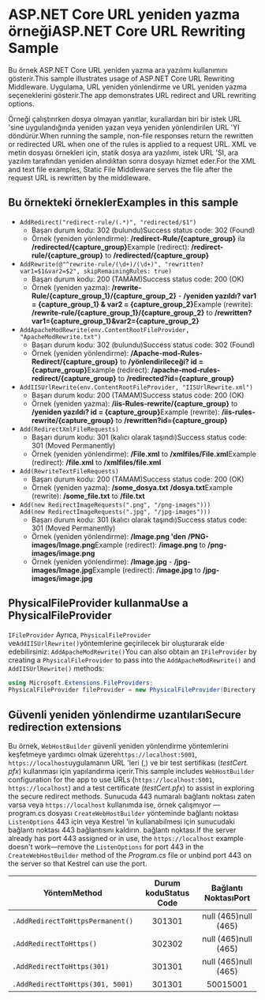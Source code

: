 # <a name="aspnet-core-url-rewriting-sample"></a><span data-ttu-id="2af4e-101">ASP.NET Core URL yeniden yazma örneği</span><span class="sxs-lookup"><span data-stu-id="2af4e-101">ASP.NET Core URL Rewriting Sample</span></span>

<span data-ttu-id="2af4e-102">Bu örnek ASP.NET Core URL yeniden yazma ara yazılımı kullanımını gösterir.</span><span class="sxs-lookup"><span data-stu-id="2af4e-102">This sample illustrates usage of ASP.NET Core URL Rewriting Middleware.</span></span> <span data-ttu-id="2af4e-103">Uygulama, URL yeniden yönlendirme ve URL yeniden yazma seçeneklerini gösterir.</span><span class="sxs-lookup"><span data-stu-id="2af4e-103">The app demonstrates URL redirect and URL rewriting options.</span></span>

<span data-ttu-id="2af4e-104">Örneği çalıştırırken dosya olmayan yanıtlar, kurallardan biri bir istek URL 'sine uygulandığında yeniden yazan veya yeniden yönlendirilen URL 'YI döndürür.</span><span class="sxs-lookup"><span data-stu-id="2af4e-104">When running the sample, non-file responses return the rewritten or redirected URL when one of the rules is applied to a request URL.</span></span> <span data-ttu-id="2af4e-105">XML ve metin dosyası örnekleri için, statik dosya ara yazılımı, istek URL 'SI, ara yazılım tarafından yeniden alındıktan sonra dosyayı hizmet eder.</span><span class="sxs-lookup"><span data-stu-id="2af4e-105">For the XML and text file examples, Static File Middleware serves the file after the request URL is rewritten by the middleware.</span></span>

## <a name="examples-in-this-sample"></a><span data-ttu-id="2af4e-106">Bu örnekteki örnekler</span><span class="sxs-lookup"><span data-stu-id="2af4e-106">Examples in this sample</span></span>

* `AddRedirect("redirect-rule/(.*)", "redirected/$1")`
  - <span data-ttu-id="2af4e-107">Başarı durum kodu: 302 (bulundu)</span><span class="sxs-lookup"><span data-stu-id="2af4e-107">Success status code: 302 (Found)</span></span>
  - <span data-ttu-id="2af4e-108">Örnek (yeniden yönlendirme): **/redirect-Rule/{capture_group}** ila **/redirected/{capture_group}**</span><span class="sxs-lookup"><span data-stu-id="2af4e-108">Example (redirect): **/redirect-rule/{capture_group}** to **/redirected/{capture_group}**</span></span>
* `AddRewrite(@"^rewrite-rule/(\d+)/(\d+)", "rewritten?var1=$1&var2=$2", skipRemainingRules: true)`
  - <span data-ttu-id="2af4e-109">Başarı durum kodu: 200 (TAMAM)</span><span class="sxs-lookup"><span data-stu-id="2af4e-109">Success status code: 200 (OK)</span></span>
  - <span data-ttu-id="2af4e-110">Örnek (yeniden yazma): **/rewrite-Rule/{capture_group_1}/{capture_group_2}** - **/yeniden yazıldı? var1 = {capture_group_1} & var2 = {capture_group_2}**</span><span class="sxs-lookup"><span data-stu-id="2af4e-110">Example (rewrite): **/rewrite-rule/{capture_group_1}/{capture_group_2}** to **/rewritten?var1={capture_group_1}&var2={capture_group_2}**</span></span>
* `AddApacheModRewrite(env.ContentRootFileProvider, "ApacheModRewrite.txt")`
  - <span data-ttu-id="2af4e-111">Başarı durum kodu: 302 (bulundu)</span><span class="sxs-lookup"><span data-stu-id="2af4e-111">Success status code: 302 (Found)</span></span>
  - <span data-ttu-id="2af4e-112">Örnek (yeniden yönlendirme): **/Apache-mod-Rules-Redirect/{capture_group}** to **/yönlendirileceği? id = {capture_group}**</span><span class="sxs-lookup"><span data-stu-id="2af4e-112">Example (redirect): **/apache-mod-rules-redirect/{capture_group}** to **/redirected?id={capture_group}**</span></span>
* `AddIISUrlRewrite(env.ContentRootFileProvider, "IISUrlRewrite.xml")`
  - <span data-ttu-id="2af4e-113">Başarı durum kodu: 200 (TAMAM)</span><span class="sxs-lookup"><span data-stu-id="2af4e-113">Success status code: 200 (OK)</span></span>
  - <span data-ttu-id="2af4e-114">Örnek (yeniden yazma): **/iis-Rules-rewrite/{capture_group}** to **/yeniden yazıldı? id = {capture_group}**</span><span class="sxs-lookup"><span data-stu-id="2af4e-114">Example (rewrite): **/iis-rules-rewrite/{capture_group}** to **/rewritten?id={capture_group}**</span></span>
* `Add(RedirectXmlFileRequests)`
  - <span data-ttu-id="2af4e-115">Başarı durum kodu: 301 (kalıcı olarak taşındı)</span><span class="sxs-lookup"><span data-stu-id="2af4e-115">Success status code: 301 (Moved Permanently)</span></span>
  - <span data-ttu-id="2af4e-116">Örnek (yeniden yönlendirme): **/File.xml** to **/xmlfiles/File.xml**</span><span class="sxs-lookup"><span data-stu-id="2af4e-116">Example (redirect): **/file.xml** to **/xmlfiles/file.xml**</span></span>
* `Add(RewriteTextFileRequests)`
  - <span data-ttu-id="2af4e-117">Başarı durum kodu: 200 (TAMAM)</span><span class="sxs-lookup"><span data-stu-id="2af4e-117">Success status code: 200 (OK)</span></span>
  - <span data-ttu-id="2af4e-118">Örnek (yeniden yazma): **/some_dosya.txt** **/dosya.txt**</span><span class="sxs-lookup"><span data-stu-id="2af4e-118">Example (rewrite): **/some_file.txt** to **/file.txt**</span></span>
* `Add(new RedirectImageRequests(".png", "/png-images")))`<br>`Add(new RedirectImageRequests(".jpg", "/jpg-images")))`
  - <span data-ttu-id="2af4e-119">Başarı durum kodu: 301 (kalıcı olarak taşındı)</span><span class="sxs-lookup"><span data-stu-id="2af4e-119">Success status code: 301 (Moved Permanently)</span></span>
  - <span data-ttu-id="2af4e-120">Örnek (yeniden yönlendirme): **/Image.png 'den** **/PNG-images/Image.png**</span><span class="sxs-lookup"><span data-stu-id="2af4e-120">Example (redirect): **/image.png** to **/png-images/image.png**</span></span>
  - <span data-ttu-id="2af4e-121">Örnek (yeniden yönlendirme): **/Image.jpg** - **/jpg-images/Image.jpg**</span><span class="sxs-lookup"><span data-stu-id="2af4e-121">Example (redirect): **/image.jpg** to **/jpg-images/image.jpg**</span></span>

## <a name="use-a-physicalfileprovider"></a><span data-ttu-id="2af4e-122">PhysicalFileProvider kullanma</span><span class="sxs-lookup"><span data-stu-id="2af4e-122">Use a PhysicalFileProvider</span></span>

<span data-ttu-id="2af4e-123">`IFileProvider` Ayrıca, `PhysicalFileProvider` ve`AddIISUrlRewrite()`yöntemlerine geçirilecek bir oluşturarak elde edebilirsiniz: `AddApacheModRewrite()`</span><span class="sxs-lookup"><span data-stu-id="2af4e-123">You can also obtain an `IFileProvider` by creating a `PhysicalFileProvider` to pass into the `AddApacheModRewrite()` and `AddIISUrlRewrite()` methods:</span></span>

```csharp
using Microsoft.Extensions.FileProviders;
PhysicalFileProvider fileProvider = new PhysicalFileProvider(Directory.GetCurrentDirectory());
```

## <a name="secure-redirection-extensions"></a><span data-ttu-id="2af4e-124">Güvenli yeniden yönlendirme uzantıları</span><span class="sxs-lookup"><span data-stu-id="2af4e-124">Secure redirection extensions</span></span>

<span data-ttu-id="2af4e-125">Bu örnek, `WebHostBuilder` güvenli yeniden yönlendirme yöntemlerini keşfetmeye yardımcı olmak üzere`https://localhost:5001`, `https://localhost`uygulamanın URL 'leri (,) ve bir test sertifikası (*testCert. pfx*) kullanması için yapılandırma içerir.</span><span class="sxs-lookup"><span data-stu-id="2af4e-125">This sample includes `WebHostBuilder` configuration for the app to use URLs (`https://localhost:5001`, `https://localhost`) and a test certificate (*testCert.pfx*) to assist in exploring the secure redirect methods.</span></span> <span data-ttu-id="2af4e-126">Sunucuda 443 numaralı bağlantı noktası zaten varsa veya `https://localhost` kullanımda ise, örnek çalışmıyor &mdash;program.cs dosyası `CreateWebHostBuilder` yönteminde bağlantı noktası `ListenOptions` 443 için veya Kestrel 'in kullanabilmesi için sunucudaki bağlantı noktası 443 bağlantısını kaldırın. bağlantı noktası.</span><span class="sxs-lookup"><span data-stu-id="2af4e-126">If the server already has port 443 assigned or in use, the `https://localhost` example doesn't work&mdash;remove the `ListenOptions` for port 443 in the `CreateWebHostBuilder` method of the *Program.cs* file or unbind port 443 on the server so that Kestrel can use the port.</span></span>

| <span data-ttu-id="2af4e-127">Yöntem</span><span class="sxs-lookup"><span data-stu-id="2af4e-127">Method</span></span>                           | <span data-ttu-id="2af4e-128">Durum kodu</span><span class="sxs-lookup"><span data-stu-id="2af4e-128">Status Code</span></span> |    <span data-ttu-id="2af4e-129">Bağlantı Noktası</span><span class="sxs-lookup"><span data-stu-id="2af4e-129">Port</span></span>    |
| -------------------------------- | :---------: | :--------: |
| `.AddRedirectToHttpsPermanent()` |     <span data-ttu-id="2af4e-130">301</span><span class="sxs-lookup"><span data-stu-id="2af4e-130">301</span></span>     | <span data-ttu-id="2af4e-131">null (465)</span><span class="sxs-lookup"><span data-stu-id="2af4e-131">null (465)</span></span> |
| `.AddRedirectToHttps()`          |     <span data-ttu-id="2af4e-132">302</span><span class="sxs-lookup"><span data-stu-id="2af4e-132">302</span></span>     | <span data-ttu-id="2af4e-133">null (465)</span><span class="sxs-lookup"><span data-stu-id="2af4e-133">null (465)</span></span> |
| `.AddRedirectToHttps(301)`       |     <span data-ttu-id="2af4e-134">301</span><span class="sxs-lookup"><span data-stu-id="2af4e-134">301</span></span>     | <span data-ttu-id="2af4e-135">null (465)</span><span class="sxs-lookup"><span data-stu-id="2af4e-135">null (465)</span></span> |
| `.AddRedirectToHttps(301, 5001)` |     <span data-ttu-id="2af4e-136">301</span><span class="sxs-lookup"><span data-stu-id="2af4e-136">301</span></span>     |    <span data-ttu-id="2af4e-137">5001</span><span class="sxs-lookup"><span data-stu-id="2af4e-137">5001</span></span>    |
